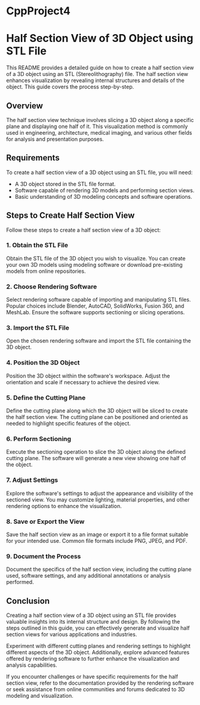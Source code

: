 # CppProject4
#  Half Section View of 3D Object using STL File

This README provides a detailed guide on how to create a half section view of a 3D object using an STL (Stereolithography) file. The half section view enhances visualization by revealing internal structures and details of the object. This guide covers the process step-by-step.

## Overview

The half section view technique involves slicing a 3D object along a specific plane and displaying one half of it. This visualization method is commonly used in engineering, architecture, medical imaging, and various other fields for analysis and presentation purposes.

## Requirements

To create a half section view of a 3D object using an STL file, you will need:

- A 3D object stored in the STL file format.
- Software capable of rendering 3D models and performing section views.
- Basic understanding of 3D modeling concepts and software operations.

## Steps to Create Half Section View

Follow these steps to create a half section view of a 3D object:

### 1. Obtain the STL File

Obtain the STL file of the 3D object you wish to visualize. You can create your own 3D models using modeling software or download pre-existing models from online repositories.

### 2. Choose Rendering Software

Select rendering software capable of importing and manipulating STL files. Popular choices include Blender, AutoCAD, SolidWorks, Fusion 360, and MeshLab. Ensure the software supports sectioning or slicing operations.

### 3. Import the STL File

Open the chosen rendering software and import the STL file containing the 3D object.

### 4. Position the 3D Object

Position the 3D object within the software's workspace. Adjust the orientation and scale if necessary to achieve the desired view.

### 5. Define the Cutting Plane

Define the cutting plane along which the 3D object will be sliced to create the half section view. The cutting plane can be positioned and oriented as needed to highlight specific features of the object.

### 6. Perform Sectioning

Execute the sectioning operation to slice the 3D object along the defined cutting plane. The software will generate a new view showing one half of the object.

### 7. Adjust Settings

Explore the software's settings to adjust the appearance and visibility of the sectioned view. You may customize lighting, material properties, and other rendering options to enhance the visualization.

### 8. Save or Export the View

Save the half section view as an image or export it to a file format suitable for your intended use. Common file formats include PNG, JPEG, and PDF.

### 9. Document the Process

Document the specifics of the half section view, including the cutting plane used, software settings, and any additional annotations or analysis performed.

## Conclusion

Creating a half section view of a 3D object using an STL file provides valuable insights into its internal structure and design. By following the steps outlined in this guide, you can effectively generate and visualize half section views for various applications and industries.

Experiment with different cutting planes and rendering settings to highlight different aspects of the 3D object. Additionally, explore advanced features offered by rendering software to further enhance the visualization and analysis capabilities.

If you encounter challenges or have specific requirements for the half section view, refer to the documentation provided by the rendering software or seek assistance from online communities and forums dedicated to 3D modeling and visualization.
